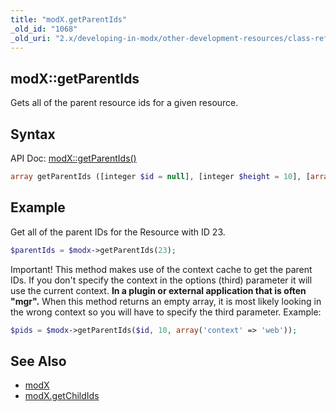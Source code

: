 ```yaml
---
title: "modX.getParentIds"
_old_id: "1068"
_old_uri: "2.x/developing-in-modx/other-development-resources/class-reference/modx/modx.getparentids"
---
```


## modX::getParentIds

Gets all of the parent resource ids for a given resource.

## Syntax

API Doc: [modX::getParentIds()](http://api.modx.com/revolution/2.2/db_core_model_modx_modx.class.html#%5CmodX::getParentIds())

``` php
array getParentIds ([integer $id = null], [integer $height = 10], [array $options = array()] )
```

## Example

Get all of the parent IDs for the Resource with ID 23.

``` php
$parentIds = $modx->getParentIds(23);
```

Important! This method makes use of the context cache to get the parent IDs. If you don't specify the context in the options (third) parameter it will use the current context. **In a plugin or external application that is often "mgr".** When this method returns an empty array, it is most likely looking in the wrong context so you will have to specify the third parameter. Example:

``` php
$pids = $modx->getParentIds($id, 10, array('context' => 'web'));
```

## See Also

- [modX](extending-modx/core-model/modx "modX")
- [modX.getChildIds](extending-modx/modx-class/reference/modx.getchildids "modX.getChildIds")
